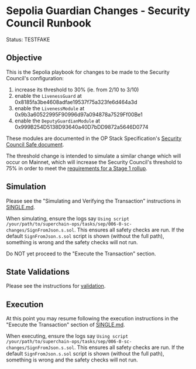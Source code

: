 # Sepolia Guardian Changes - Security Council Runbook

Status: TESTFAKE

## Objective

This is the Sepolia playbook for changes to be made to the Security Council's configuration:

1. increase its threshold to 30% (ie. from 2/10 to 3/10)
2. enable the `LivenessGuard` at 0x8185fa3be4608adfae19537f75a323fe6d464a3d
3. enable the `LivenessModule` at 0x9b3a60522995F90996d97a094878a7529Ff00Be1
4. enable the `DeputyGuardianModule` at 0x999B254D5138D93640a40D7bDD9872a5646D0774

<!-- TODO ^ Replace the TestFake addresses above with the final FAKE addresses -->

These modules are documented in the OP Stack Specification's [Security Council Safe document](https://github.com/ethereum-optimism/specs/blob/b8580f28d1371b24461d4fd08e02763c2a5b66f5/specs/experimental/security-council-safe.md#L1).

The threshold change is intended to simulate a similar change which will occur on Mainnet, which will increase the Security Council's threshold
to 75% in order to meet the [requirements for a Stage 1 rollup](https://medium.com/l2beat/stages-update-security-council-requirements-4c79cea8ef52).

## Simulation

Please see the "Simulating and Verifying the Transaction" instructions in [SINGLE.md](../../../SINGLE.md).

When simulating, ensure the logs say `Using script /your/path/to/superchain-ops/tasks/sep/006-0-sc-changes/SignFromJson.s.sol`. This ensures all safety checks are run. If the default `SignFromJson.s.sol` script is shown (without the full path), something is wrong and the safety checks will not run.

Do NOT yet proceed to the "Execute the Transaction" section.

## State Validations

Please see the instructions for [validation](./VALIDATION.md).

## Execution

At this point you may resume following the execution instructions in the "Execute the Transaction" section of [SINGLE.md](../../../SINGLE.md).

When executing, ensure the logs say `Using script /your/path/to/superchain-ops/tasks/sep/006-0-sc-changes/SignFromJson.s.sol`. This ensures all safety checks are run. If the default `SignFromJson.s.sol` script is shown (without the full path), something is wrong and the safety checks will not run.
